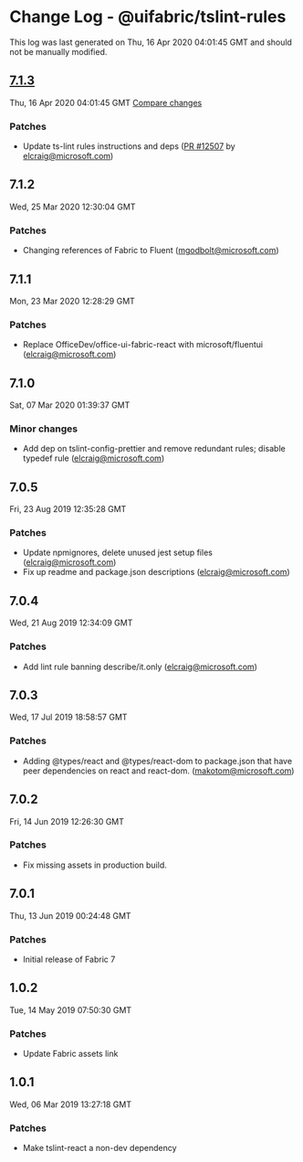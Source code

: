 # Change Log - @uifabric/tslint-rules

This log was last generated on Thu, 16 Apr 2020 04:01:45 GMT and should not be manually modified.

<!-- Start content -->

## [7.1.3](https://github.com/microsoft/fluentui/tree/@uifabric/tslint-rules_v7.1.3)

Thu, 16 Apr 2020 04:01:45 GMT 
[Compare changes](https://github.com/microsoft/fluentui/compare/@uifabric/tslint-rules_v7.1.2..@uifabric/tslint-rules_v7.1.3)

### Patches

- Update ts-lint rules instructions and deps ([PR #12507](https://github.com/microsoft/fluentui/pull/12507) by elcraig@microsoft.com)

## 7.1.2
Wed, 25 Mar 2020 12:30:04 GMT

### Patches

- Changing references of Fabric to Fluent (mgodbolt@microsoft.com)
## 7.1.1
Mon, 23 Mar 2020 12:28:29 GMT

### Patches

- Replace OfficeDev/office-ui-fabric-react with microsoft/fluentui (elcraig@microsoft.com)
## 7.1.0
Sat, 07 Mar 2020 01:39:37 GMT

### Minor changes

- Add dep on tslint-config-prettier and remove redundant rules; disable typedef rule (elcraig@microsoft.com)
## 7.0.5
Fri, 23 Aug 2019 12:35:28 GMT

### Patches

- Update npmignores, delete unused jest setup files (elcraig@microsoft.com)
- Fix up readme and package.json descriptions (elcraig@microsoft.com)

## 7.0.4
Wed, 21 Aug 2019 12:34:09 GMT

### Patches

- Add lint rule banning describe/it.only (elcraig@microsoft.com)

## 7.0.3
Wed, 17 Jul 2019 18:58:57 GMT

### Patches

- Adding @types/react and @types/react-dom to package.json that have peer dependencies on react and react-dom. (makotom@microsoft.com)

## 7.0.2
Fri, 14 Jun 2019 12:26:30 GMT

### Patches

- Fix missing assets in production build.

## 7.0.1
Thu, 13 Jun 2019 00:24:48 GMT

### Patches

- Initial release of Fabric 7

## 1.0.2
Tue, 14 May 2019 07:50:30 GMT

### Patches

- Update Fabric assets link

## 1.0.1
Wed, 06 Mar 2019 13:27:18 GMT

### Patches

- Make tslint-react a non-dev dependency
